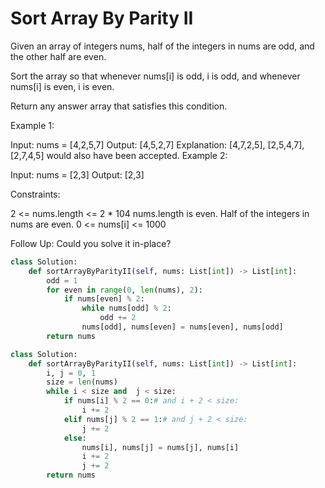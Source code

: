 # Sort Array By Parity II

Given an array of integers nums, half of the integers in nums are odd, and the other half are even.

Sort the array so that whenever nums[i] is odd, i is odd, and whenever nums[i] is even, i is even.

Return any answer array that satisfies this condition.

 

Example 1:

Input: nums = [4,2,5,7]
Output: [4,5,2,7]
Explanation: [4,7,2,5], [2,5,4,7], [2,7,4,5] would also have been accepted.
Example 2:

Input: nums = [2,3]
Output: [2,3]
 

Constraints:

2 <= nums.length <= 2 * 104
nums.length is even.
Half of the integers in nums are even.
0 <= nums[i] <= 1000
 

Follow Up: Could you solve it in-place?


```python
class Solution:
    def sortArrayByParityII(self, nums: List[int]) -> List[int]:
        odd = 1
        for even in range(0, len(nums), 2):
            if nums[even] % 2: 
                while nums[odd] % 2: 
                    odd += 2
                nums[odd], nums[even] = nums[even], nums[odd]
        return nums
```

```python
class Solution:
    def sortArrayByParityII(self, nums: List[int]) -> List[int]:
        i, j = 0, 1
        size = len(nums)
        while i < size and  j < size:            
            if nums[i] % 2 == 0:# and i + 2 < size:
                i += 2
            elif nums[j] % 2 == 1:# and j + 2 < size:
                j += 2
            else:
                nums[i], nums[j] = nums[j], nums[i]
                i += 2
                j += 2
        return nums

```

